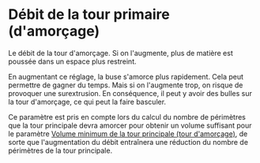 Débit de la tour primaire (d'amorçage)
===

Le débit de la tour d'amorçage. Si on l'augmente, plus de matière est poussée dans un espace plus restreint.

En augmentant ce réglage, la buse s'amorce plus rapidement. Cela peut permettre de gagner du temps. Mais si on l'augmente trop, on risque de provoquer une surextrusion. En conséquence, il peut y avoir des bulles sur la tour d'amorçage, ce qui peut la faire basculer.

Ce paramètre est pris en compte lors du calcul du nombre de périmètres que la tour principale devra amorcer pour obtenir un volume suffisant pour le paramètre [Volume minimum de la tour principale (tour d'amorçage)](../dual/prime_tower_min_volume.md), de sorte que l'augmentation du débit entraînera une réduction du nombre de périmètres de la tour principale.

